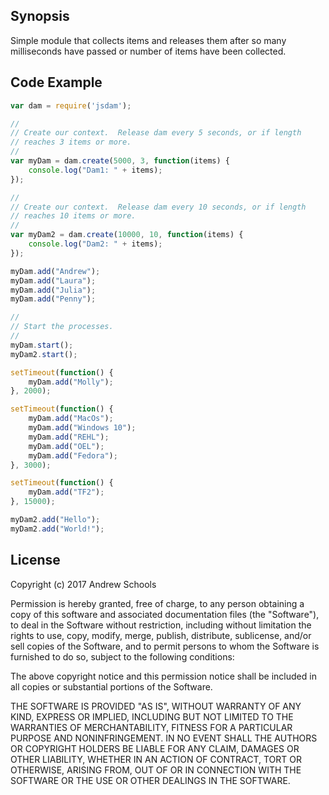 ## Synopsis

Simple module that collects items and releases them after so many milliseconds have passed or number of items have been collected.

## Code Example

```javascript
var dam = require('jsdam');

//
// Create our context.  Release dam every 5 seconds, or if length
// reaches 3 items or more.
//
var myDam = dam.create(5000, 3, function(items) {
    console.log("Dam1: " + items);
});

//
// Create our context.  Release dam every 10 seconds, or if length
// reaches 10 items or more.
//
var myDam2 = dam.create(10000, 10, function(items) {
    console.log("Dam2: " + items);
});

myDam.add("Andrew");
myDam.add("Laura");
myDam.add("Julia");
myDam.add("Penny");

//
// Start the processes.
//
myDam.start();
myDam2.start();

setTimeout(function() {
    myDam.add("Molly");
}, 2000);

setTimeout(function() {
    myDam.add("MacOs");
    myDam.add("Windows 10");
    myDam.add("REHL");
    myDam.add("OEL");
    myDam.add("Fedora");
}, 3000);

setTimeout(function() {
    myDam.add("TF2");
}, 15000);

myDam2.add("Hello");
myDam2.add("World!");
```

## License

Copyright (c) 2017 Andrew Schools

Permission is hereby granted, free of charge, to any person obtaining a copy
of this software and associated documentation files (the "Software"), to deal
in the Software without restriction, including without limitation the rights
to use, copy, modify, merge, publish, distribute, sublicense, and/or sell
copies of the Software, and to permit persons to whom the Software is
furnished to do so, subject to the following conditions:

The above copyright notice and this permission notice shall be included in all
copies or substantial portions of the Software.

THE SOFTWARE IS PROVIDED "AS IS", WITHOUT WARRANTY OF ANY KIND, EXPRESS OR
IMPLIED, INCLUDING BUT NOT LIMITED TO THE WARRANTIES OF MERCHANTABILITY,
FITNESS FOR A PARTICULAR PURPOSE AND NONINFRINGEMENT. IN NO EVENT SHALL THE
AUTHORS OR COPYRIGHT HOLDERS BE LIABLE FOR ANY CLAIM, DAMAGES OR OTHER
LIABILITY, WHETHER IN AN ACTION OF CONTRACT, TORT OR OTHERWISE, ARISING FROM,
OUT OF OR IN CONNECTION WITH THE SOFTWARE OR THE USE OR OTHER DEALINGS IN THE
SOFTWARE.
